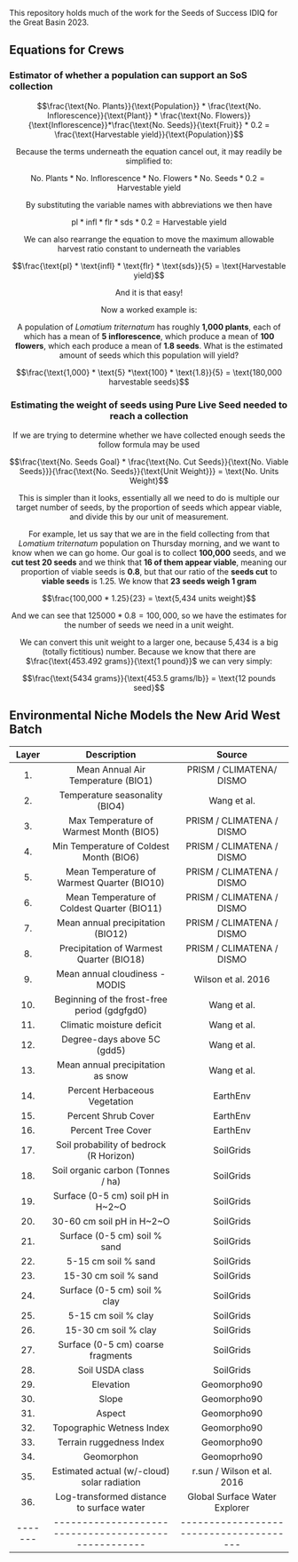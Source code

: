 This repository holds much of the work for the Seeds of Success IDIQ for the Great Basin 2023. 


## Equations for Crews

### Estimator of whether a population can support an SoS collection

<center>

$$\frac{\text{No. Plants}}{\text{Population}} * \frac{\text{No. Inflorescence}}{\text{Plant}} * \frac{\text{No. Flowers}}{\text{Inflorescence}}*\frac{\text{No. Seeds}}{\text{Fruit}} * 0.2 = \frac{\text{Harvestable yield}}{\text{Population}}$$ 

Because the terms underneath the equation cancel out, it may readily be simplified to:

$$\text{No. Plants} * \text{No. Inflorescence} *\text{No. Flowers} * \text{No. Seeds} * 0.2=\text{Harvestable yield}$$ 

By substituting the variable names with abbreviations we then have

$$\text{pl} * \text{infl} * \text{flr} * \text{sds} * 0.2 = \text{Harvestable yield}$$ 

We can also rearrange the equation to move the maximum allowable harvest ratio constant to underneath the variables

$$\frac{\text{pl} * \text{infl} * \text{flr} * \text{sds}}{5} = \text{Harvestable yield}$$ 

And it is that easy!

Now a worked example is:

A population of *Lomatium triternatum* has roughly **1,000 plants**, each of which has a mean of **5 inflorescence**, which produce a mean of **100 flowers**, which each produce a mean  of **1.8 seeds**. What is the estimated amount of seeds which this population will yield?

$$\frac{\text{1,000} * \text{5} *\text{100} * \text{1.8}}{5} = \text{180,000 harvestable seeds}$$

### Estimating the weight of seeds using Pure Live Seed needed to reach a collection

If we are trying to determine whether we have collected enough seeds the follow formula may be used

$$\frac{\text{No. Seeds Goal} * \frac{\text{No. Cut Seeds}}{\text{No. Viable Seeds}}}{\frac{\text{No. Seeds}}{\text{Unit Weight}}} = \text{No. Units Weight}$$ 

This is simpler than it looks, essentially all we need to do is multiple our target number of seeds, by the proportion of seeds which appear viable, and divide this by our unit of measurement. 

For example, let us say that we are in the field collecting from that *Lomatium triternatum* population on Thursday morning, and we want to know when we can go home. Our goal is to collect **100,000** seeds, and we **cut test 20 seeds** and we think that **16 of them appear viable**, meaning our proportion of viable seeds is **0.8**, but that our ratio of the **seeds cut** to **viable seeds** is 1.25. We know that **23 seeds weigh 1 gram**

$$\frac{100,000 * 1.25}{23} = \text{5,434 units weight}$$ 

And we can see that $125000 * 0.8 = 100,000$, so we have the estimates for the number of seeds we need in a unit weight.

We can convert this unit weight to a larger one, because 5,434 is a big (totally fictitious) number. Because we know that there are $\frac{\text{453.492 grams}}{\text{1 pound}}$ we can very simply:

$$\frac{\text{5434 grams}}{\text{453.5 grams/lb}} = \text{12 pounds seed}$$
  
</center>


## Environmental Niche Models the New Arid West Batch


| Layer |                       Description                       |              Source                            
| :---: | :-----------------------------------------------------: | :-----------------------------------: |  
|  1.   |              Mean Annual Air Temperature (BIO1)         |       PRISM / CLIMATENA/ DISMO        |
|  2.   |                 Temperature seasonality (BIO4)          |             Wang et al.               |
|  3.   |         Max Temperature of Warmest Month (BIO5)         |        PRISM / CLIMATENA / DISMO      |
|  4.   |         Min Temperature of Coldest Month (BIO6)         |        PRISM / CLIMATENA / DISMO      |
|  5.   |        Mean Temperature of Warmest Quarter (BIO10)      |        PRISM / CLIMATENA / DISMO      |
|  6.   |        Mean Temperature of Coldest Quarter (BIO11)      |        PRISM / CLIMATENA / DISMO      |
|  7.   |              Mean annual precipitation (BIO12)          |        PRISM / CLIMATENA / DISMO      |
|  8.   |         Precipitation of Warmest Quarter (BIO18)        |        PRISM / CLIMATENA / DISMO      |
|  9.   |                Mean annual cloudiness - MODIS           |          Wilson et al. 2016           |
| 10.   |         Beginning of the frost-free period (gdgfgd0)    |              Wang et al.              |
| 11.   |                   Climatic moisture deficit             |              Wang et al.              |
| 12.   |                  Degree-days above 5C (gdd5)            |              Wang et al.              |
| 13.   |               Mean annual precipitation as snow         |              Wang et al.              |
| 14.   |                 Percent Herbaceous Vegetation           |               EarthEnv                |
| 15.   |                     Percent Shrub Cover                 |               EarthEnv                |
| 16.   |                      Percent Tree Cover                 |               EarthEnv                |
| 17.   |          Soil probability of bedrock (R Horizon)        |              SoilGrids                |
| 18.   |                Soil organic carbon (Tonnes / ha)        |              SoilGrids                |
| 19.   |                Surface (0-5 cm) soil pH in H~2~O        |              SoilGrids                |
| 20.   |                   30-60 cm soil pH in H~2~O             |              SoilGrids                |
| 21.   |                Surface (0-5 cm) soil % sand             |              SoilGrids                |
| 22.   |                    5-15 cm  soil % sand                 |              SoilGrids                |
| 23.   |                    15-30 cm soil % sand                 |              SoilGrids                |
| 24.   |                Surface (0-5 cm) soil % clay             |              SoilGrids                |
| 25.   |                    5-15 cm  soil % clay                 |              SoilGrids                |
| 26.   |                    15-30 cm soil % clay                 |              SoilGrids                |
| 27.   |              Surface (0-5 cm) coarse fragments          |              SoilGrids                |
| 28.   |                      Soil USDA class                    |              SoilGrids                |
| 29.   |                         Elevation                       |             Geomorpho90               |
| 30.   |                          Slope                          |             Geomorpho90               |
| 31.   |                          Aspect                         |             Geomorpho90               |
| 32.   |                 Topographic Wetness Index               |             Geomorpho90               |
| 33.   |                  Terrain ruggedness Index               |             Geomorpho90               |
| 34.   |                       Geomorphon                        |             Geomoprho90               |
| 35.   |        Estimated actual (w/-cloud) solar radiation      |      r.sun / Wilson et al. 2016       |
| 36.   |        Log-transformed distance to surface water        |     Global Surface Water Explorer     |
|-------|     ----------------------------------------------------|---------------------------------------|

